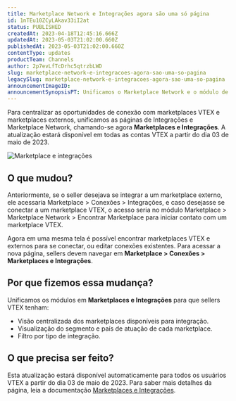 ```yaml
---
title: Marketplace Network e Integrações agora são uma só página
id: 1nTEu10ZCyLAkav33iI2at
status: PUBLISHED
createdAt: 2023-04-18T12:45:16.666Z
updatedAt: 2023-05-03T21:02:00.660Z
publishedAt: 2023-05-03T21:02:00.660Z
contentType: updates
productTeam: Channels
author: 2p7evLfTcDrhc5qtrzbLWD
slug: marketplace-network-e-integracoes-agora-sao-uma-so-pagina
legacySlug: marketplace-network-e-integracoes-agora-sao-uma-so-pagina
announcementImageID: 
announcementSynopsisPT: Unificamos o Marketplace Network e o módulo de Integrações, agora eles são a Marketplaces e Integrações.
---
```


Para centralizar as oportunidades de conexão com marketplaces VTEX e marketplaces externos, unificamos as páginas de Integrações e Marketplace Network, chamando-se agora __Marketplaces e Integrações__. A atualização estará disponível em todas as contas VTEX a partir do dia 03 de maio de 2023. 

![Marketplace e integrações](https://images.ctfassets.net/alneenqid6w5/6O436Pjv91m3GWuWFsmeAD/563d08e7d74c4621111ae6a677725235/Marketplaces_e_Integra____es.png)

## O que mudou?  

Anteriormente, se o seller desejava se integrar a um marketplace externo, ele acessaria Marketplace > Conexões > Integrações, e caso desejasse se conectar a um marketplace VTEX, o acesso seria no módulo Marketplace > Marketplace Network > Encontrar Marketplace para iniciar contato com um marketplace VTEX. 

Agora em uma mesma tela é possível encontrar marketplaces VTEX e externos para se conectar, ou editar conexões existentes. Para acessar a nova página, sellers devem navegar em __Marketplace > Conexões >  Marketplaces e Integrações__.

## Por que fizemos essa mudança?  

Unificamos os módulos em __Marketplaces e Integrações__ para que sellers VTEX tenham:

- Visão centralizada dos marketplaces disponíveis para integração.  
- Visualização do segmento e país de atuação de cada marketplace.  
- Filtro por tipo de integração.  

## O que precisa ser feito?  

Esta atualização estará disponível automaticamente para todos os usuários VTEX a partir do dia 03 de maio de 2023. Para saber mais detalhes da página, leia a documentação [Marketplaces e Integrações](https://help.vtex.com/pt/tutorial/marketplaces-e-integracoes--5AcBO1t29nhq7rBHas9b6V).

